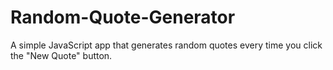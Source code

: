# Random-Quote-Generator
A simple JavaScript app that generates random quotes every time you click the "New Quote" button.
